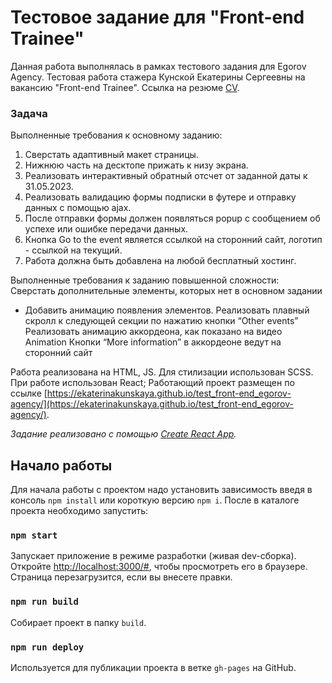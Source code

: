 # Тестовое задание для "Front-end Trainee"

Данная работа выполнялась в рамках тестового задания для Egorov Agency.
Тестовая работа стажера Кунской Екатерины Сергеевны на вакансию "Front-end Trainee". Ссылка на резюме [CV](https://disk.yandex.com/i/dZlI8U_NTpPiQA).

### Задача
Выполненные требования к основному заданию:
1. Сверстать адаптивный макет страницы. 
2. Нижнюю часть на десктопе прижать к низу экрана.
3. Реализовать интерактивный обратный отсчет от заданной даты к 31.05.2023.
4. Реализовать валидацию формы подписки в футере и отправку данных с помощью ajax.
5. После отправки формы должен появляться popup с сообщением об успехе или ошибке передачи данных.
6. Кнопка Go to the event является ссылкой на сторонний сайт, логотип - ссылкой на текущий.
7. Работа должна быть добавлена на любой бесплатный хостинг.

Выполненные требования к заданию повышенной сложности:
Сверстать дополнительные элементы, которых нет в основном задании
+ Добавить анимацию появления элементов.
Реализовать плавный скролл к следующей секции по нажатию кнопки “Other events”
Реализовать анимацию аккордеона, как показано на видео Animation
Кнопки “More information” в аккордеоне ведут на сторонний сайт

Работа реализована на HTML, JS. Для стилизации использован SCSS. При работе использован React;
Работающий проект размещен по ссылке [https://ekaterinakunskaya.github.io/test_front-end_egorov-agency/](https://ekaterinakunskaya.github.io/test_front-end_egorov-agency/).

*Задание реализовано с помощью [Create React App](https://github.com/facebook/create-react-app).*

## Начало работы

Для начала работы с проектом надо установить зависимость введя в консоль `npm install` или короткую версию `npm i`.
После в каталоге проекта необходимо запустить:

### `npm start`

Запускает приложение в режиме разработки (живая dev-сборка). \
Откройте [http://localhost:3000/#](http://localhost:3000/#), чтобы просмотреть его в браузере. Страница перезагрузится, если вы внесете правки.

### `npm run build`

Собирает проeкт в папку `build`.

### `npm run deploy`

Используется для публикации проекта в ветке `gh-pages` на GitHub.